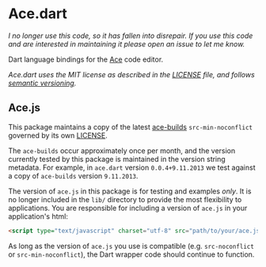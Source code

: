 # Ace.dart

*I no longer use this code, so it has fallen into disrepair.  If you use this code and are interested in maintaining it please open an issue to let me know.*

Dart language bindings for the [Ace][ace] code editor.

_Ace.dart uses the MIT license as described in the [LICENSE][license] file, and 
follows [semantic versioning][]._

## Ace.js

This package maintains a copy of the latest [ace-builds][] `src-min-noconflict` 
governed by its own [LICENSE][ace-license].

The `ace-builds` occur approximately once per month, and the version currently 
tested by this package is maintained in the version string metadata.  For 
example, in `ace.dart` version `0.0.4+9.11.2013` we test against a copy of 
`ace-builds` version `9.11.2013`.

The version of `ace.js` in this package is for testing and examples _only_.  It
is no longer included in the `lib/` directory to provide the most flexibility to
applications.  You are responsible for including a version of `ace.js` in your 
application's html:

```html
<script type="text/javascript" charset="utf-8" src="path/to/your/ace.js"></script>
```

As long as the version of `ace.js` you use is compatible (e.g. `src-noconflict` 
or `src-min-noconflict`), the Dart wrapper code should continue to function.

[ace]: http://ace.ajax.org/
[ace-builds]: https://github.com/ajaxorg/ace-builds/
[ace-license]: https://github.com/rmsmith/ace.dart/blob/master/js/LICENSE
[license]: https://github.com/rmsmith/ace.dart/blob/master/LICENSE
[semantic versioning]: http://semver.org/
